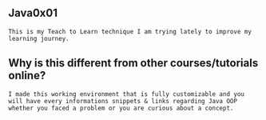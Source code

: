 ## Java0x01
```This is my Teach to Learn technique I am trying lately to improve my learning journey.```

## Why is this different from other courses/tutorials online?
``` This course is 100% controlled by you, you won't be watching videos that explains concepts, you will get a hands on experience of what programming really is.
I made this working environment that is fully customizable and you will have every informations snippets & links regarding Java OOP whether you faced a problem or you are curious about a concept.

